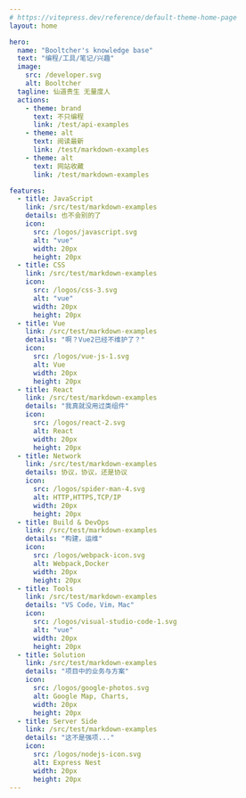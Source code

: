 ```yaml
---
# https://vitepress.dev/reference/default-theme-home-page
layout: home

hero:
  name: "Booltcher's knowledge base"
  text: "编程/工具/笔记/兴趣"
  image:
    src: /developer.svg
    alt: Booltcher
  tagline: 仙道贵生 无量度人
  actions:
    - theme: brand
      text: 不只编程
      link: /test/api-examples
    - theme: alt
      text: 阅读最新
      link: /test/markdown-examples
    - theme: alt
      text: 网站收藏
      link: /test/markdown-examples

features:
  - title: JavaScript
    link: /src/test/markdown-examples
    details: 也不会别的了
    icon:
      src: /logos/javascript.svg
      alt: "vue"
      width: 20px
      height: 20px
  - title: CSS
    link: /src/test/markdown-examples
    icon:
      src: /logos/css-3.svg
      alt: "vue"
      width: 20px
      height: 20px
  - title: Vue
    link: /src/test/markdown-examples
    details: "啊？Vue2已经不维护了？"
    icon:
      src: /logos/vue-js-1.svg
      alt: Vue
      width: 20px
      height: 20px
  - title: React
    link: /src/test/markdown-examples
    details: "我真就没用过类组件"
    icon:
      src: /logos/react-2.svg
      alt: React
      width: 20px
      height: 20px
  - title: Network
    link: /src/test/markdown-examples
    details: 协议，协议，还是协议
    icon:
      src: /logos/spider-man-4.svg
      alt: HTTP,HTTPS,TCP/IP
      width: 20px
      height: 20px
  - title: Build & DevOps
    link: /src/test/markdown-examples
    details: "构建，运维"
    icon:
      src: /logos/webpack-icon.svg
      alt: Webpack,Docker
      width: 20px
      height: 20px
  - title: Tools
    link: /src/test/markdown-examples
    details: "VS Code，Vim，Mac"
    icon:
      src: /logos/visual-studio-code-1.svg
      alt: "vue"
      width: 20px
      height: 20px
  - title: Solution
    link: /src/test/markdown-examples
    details: "项目中的业务与方案"
    icon:
      src: /logos/google-photos.svg
      alt: Google Map, Charts,
      width: 20px
      height: 20px
  - title: Server Side
    link: /src/test/markdown-examples
    details: "这不是强项..."
    icon:
      src: /logos/nodejs-icon.svg
      alt: Express Nest
      width: 20px
      height: 20px
---
```


<script setup>

</script>
